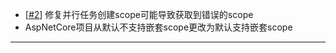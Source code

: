 - [[#2](https://github.com/inversionhourglass/Rougamo.DI/issues/2)] 修复并行任务创建scope可能导致获取到错误的scope
- AspNetCore项目从默认不支持嵌套scope更改为默认支持嵌套scope

---

